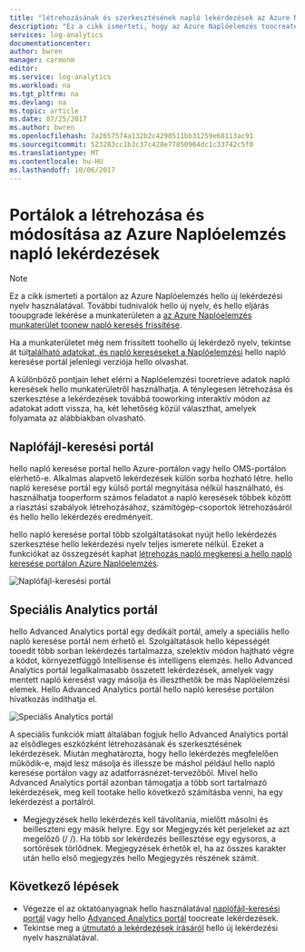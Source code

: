 ```yaml
---
title: "létrehozásának és szerkesztésének napló lekérdezések az Azure Naplóelemzés aaaPortals |} Microsoft Docs"
description: "Ez a cikk ismerteti, hogy az Azure Naplóelemzés toocreate használ, és szerkesztésére napló hello portálok."
services: log-analytics
documentationcenter: 
author: bwren
manager: carmonm
editor: 
ms.service: log-analytics
ms.workload: na
ms.tgt_pltfrm: na
ms.devlang: na
ms.topic: article
ms.date: 07/25/2017
ms.author: bwren
ms.openlocfilehash: 7a2657574a132b2c4298511bb31259e68113ac91
ms.sourcegitcommit: 523283cc1b3c37c428e77850964dc1c33742c5f0
ms.translationtype: MT
ms.contentlocale: hu-HU
ms.lasthandoff: 10/06/2017
---
```

# <a name="portals-for-creating-and-editing-log-queries-in-azure-log-analytics"></a>Portálok a létrehozása és módosítása az Azure Naplóelemzés napló lekérdezések

> [!NOTE]
> Ez a cikk ismerteti a portálon az Azure Naplóelemzés hello új lekérdezési nyelv használatával.  További tudnivalók hello új nyelv, és hello eljárás tooupgrade lekérése a munkaterületen a [az Azure Naplóelemzés munkaterület toonew napló keresés frissítése](log-analytics-log-search-upgrade.md).  
>
> Ha a munkaterületet még nem frissített toohello új lekérdező nyelv, tekintse át túl[található adatokat, és napló kereséseket a Naplóelemzési](log-analytics-log-searches.md) hello napló keresése portál jelenlegi verziója hello olvashat.

A különböző pontjain lehet elérni a Naplóelemzési tooretrieve adatok napló keresések hello munkaterületről használhatja.  A ténylegesen létrehozása és szerkesztése a lekérdezések továbbá tooworking interaktív módon az adatokat adott vissza, ha, két lehetőség közül választhat, amelyek folyamata az alábbiakban olvasható.  

## <a name="log-search-portal"></a>Naplófájl-keresési portál
hello napló keresése portal hello Azure-portálon vagy hello OMS-portálon elérhető-e.  Alkalmas alapvető lekérdezések külön sorba hozható létre.  hello napló keresése portál egy külső portál megnyitása nélkül használható, és használhatja tooperform számos feladatot a napló keresések többek között a riasztási szabályok létrehozásához, számítógép-csoportok létrehozásáról és hello hello lekérdezés eredményeit.  

hello napló keresése portal több szolgáltatásokat nyújt hello lekérdezés szerkesztése hello lekérdezési nyelv teljes ismerete nélkül.  Ezeket a funkciókat az összegzését kaphat [létrehozás napló megkeresi a hello napló keresése portálon Azure Naplóelemzés](log-analytics-log-search-log-search-portal.md).


![Naplófájl-keresési portál](media/log-analytics-log-search-portals/log-search-portal.png)

## <a name="advanced-analytics-portal"></a>Speciális Analytics portál
hello Advanced Analytics portál egy dedikált portál, amely a speciális hello napló keresése portál nem érhető el.  Szolgáltatások hello képességét tooedit több sorban lekérdezés tartalmazza, szelektív módon hajtható végre a kódot, környezetfüggő Intellisense és intelligens elemzés.  hello Advanced Analytics portál legalkalmasabb összetett lekérdezések, amelyek vagy mentett napló keresést vagy másolja és illeszthetők be más Naplóelemzési elemek.  Hello Advanced Analytics portál hello napló keresése portálon hivatkozás indíthatja el.

![Speciális Analytics portál](media/log-analytics-log-search-portals/advanced-analytics-portal.png)


A speciális funkciók miatt általában fogjuk hello Advanced Analytics portál az elsődleges eszközként létrehozásának és szerkesztésének lekérdezések.  Miután meghatározta, hogy hello lekérdezés megfelelően működik-e, majd lesz másolja és illessze be máshol például hello napló keresése portálon vagy az adatforrásnézet-tervezőből.  Mivel hello Advanced Analytics portál azonban támogatja a több sort tartalmazó lekérdezések, meg kell tootake hello következő számításba venni, ha egy lekérdezést a portálról.

- Megjegyzések hello lekérdezés kell távolítania, mielőtt másolni és beilleszteni egy másik helyre.  Egy sor Megjegyzés két perjeleket az azt megelőző (/ /).  Ha több sor lekérdezés beillesztése egy egysoros, a sortörések törlődnek.  Megjegyzések érhetők el, ha az összes karakter után hello első megjegyzés hello Megjegyzés részének számít.


## <a name="next-steps"></a>Következő lépések

- Végezze el az oktatóanyagnak hello használatával [naplófájl-keresési portál](log-analytics-log-search-log-search-portal.md) vagy hello [Advanced Analytics portál](https://go.microsoft.com/fwlink/?linkid=856587) toocreate lekérdezések.
- Tekintse meg a [útmutató a lekérdezések írásáról](https://go.microsoft.com/fwlink/?linkid=856078) hello új lekérdezési nyelv használatával.
